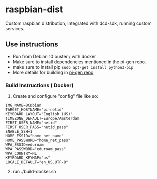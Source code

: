 # raspbian-dist
Custom raspbian distribution, integrated with dcd-sdk, running custom services. 

## Use instructions
* Run from Debian 10 buster / with docker
* Make sure to install dependencies mentioned in the pi-gen repo.
* make sure to install pip `sudo apt-get install python3-pip`
* More details for building in [pi-gen repo](https://github.com/RPi-Distro/pi-gen)

### Build Instructions ( Docker)
1. Create and configure "config" file like so:
```
IMG_NAME=DCDbian
TARGET_HOSTNAME="pi-netid"
KEYBOARD_LAYOUT="English (US)"
TIMEZONE_DEFAULT=Europe/Amsterdam
FIRST_USER_NAME="netid"
FIRST_USER_PASS="netid_pass"
ENABLE_SSH=1
HOME_ESSID="home_net_name"
HOME_PASSWORD="home_net_pass"
WPA_ESSID=eduroam
WPA_PASSWORD="eduroam_pass"
WPA_COUNTRY=NL
KEYBOARD_KEYMAP="us"
LOCALE_DEFAULT="en_US.UTF-8"

```
2. run ./build-docker.sh
